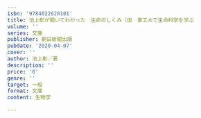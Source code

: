 ```yaml
---
isbn: '9784022620101'
title: 池上彰が聞いてわかった　生命のしくみ（仮　東工大で生命科学を学ぶ
volume: ''
series: 文庫
publisher: 朝日新聞出版
pubdate: '2020-04-07'
cover: ''
author: 池上彰／著
description: ''
price: '0'
genre: ''
target: 一般
format: 文庫
content: 生物学

---
```

